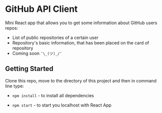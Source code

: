 # GitHub API Client

Mini React app that allows you to get some information about GitHub users repos:
* List of public repositories of a certain user
* Repository's basic information, that has been placed on the card of repository
* Coming soon  `¯\_(ツ)_/¯`

## Getting Started

Clone this repo, move to the directory of this project and then in command line type:

* `npm install` - to install all dependencies

* `npm start` - to start you localhost with React App
